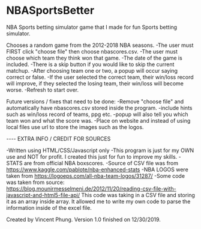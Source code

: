 # NBASportsBetter
NBA Sports betting simulator game that I made for fun 
Sports betting simulator. 

Chooses a random game from the 2012-2018 NBA seasons.
-The user must FIRST click "choose file" then choose nbascores.csv.
-The user must choose which team they think won that game.
-The date of the game is included.
-There is a skip button if you would like to skip the current matchup.
-After choosing team one or two, a popup will occur saying correct or false. 
-If the user selected the correct team, their win/loss record will improve, 
if they selected the losing team, their win/loss will become worse.
-Refresh to start over.


Future versions / fixes that need to be done:
-Remove "choose file" and automatically have nbascores.csv stored inside the program.
-include hints such as win/loss record of teams, ppg etc.
-popup will also tell you which team won and what the score was.
-Place on website and instead of using local files use url to store the images such as the logos.


---- EXTRA INFO / CREDIT FOR SOURCES

-Written using HTML/CSS/Javascript only
-This program is just for my OWN use and NOT for profit. I created this just for fun to improve my skills.
-STATS are from official NBA boxscores.
-Source of CSV file was from https://www.kaggle.com/pablote/nba-enhanced-stats
-NBA LOGOS were taken from https://logoeps.com/all-nba-team-logos/31287/
-Some code was taken from source:
 https://blog.mounirmesselmeni.de/2012/11/20/reading-csv-file-with-javascript-and-html5-file-api/
This code was taking in a CSV file and storing it as an array inside array.
It allowed me to write my own code to parse the information inside of the excel file.

Created by Vincent Phung.
Version 1.0 finished on 12/30/2019.
